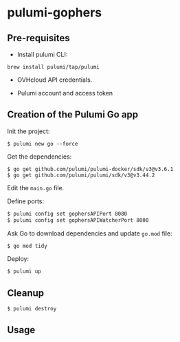 # pulumi-gophers

## Pre-requisites

* Install pulumi CLI:

```
brew install pulumi/tap/pulumi
```

* OVHcloud API credentials.

* Pulumi account and access token

## Creation of the Pulumi Go app

Init the project:

```
$ pulumi new go --force
```

Get the dependencies:

```
$ go get github.com/pulumi/pulumi-docker/sdk/v3@v3.6.1
$ go get github.com/pulumi/pulumi/sdk/v3@v3.44.2
```

Edit the `main.go` file.

Define ports:

```bash
$ pulumi config set gophersAPIPort 8080
$ pulumi config set gophersAPIWatcherPort 8000
```

Ask Go to download dependencies and update `go.mod` file:

```bash
$ go mod tidy
```

Deploy:

```bash
$ pulumi up
```

## Cleanup

```bash
$ pulumi destroy
```

## Usage
